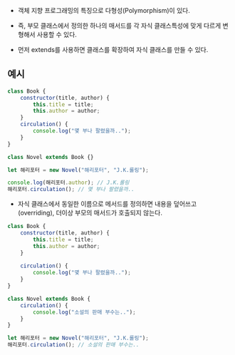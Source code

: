 - 객체 지향 프로그래밍의 특징으로 다형성(Polymorphism)이 있다.
- 즉, 부모 클래스에서 정의한 하나의 매서드를 각 자식 클래스특성에 맞게 다르게 변형해서 사용할 수 있다.

- 먼저 extends를 사용하면 클래스를 확장하여 자식 클래스를 만들 수 있다.


## 예시

```js
class Book {
	constructor(title, author) {
	    this.title = title;
	    this.author = author;
	}
	circulation() {
	    console.log("몇 부나 팔렸을까..");
	}
}

class Novel extends Book {}

let 해리포터 = new Novel("해리포터", "J.K.롤링");

console.log(해리포터.author); // J.K.롤링
해리포터.circulation(); // 몇 부나 팔렸을까..
```

- 자식 클래스에서 동일한 이름으로 메서드를 정의하면 내용을 덮어쓰고(overriding), 더이상 부모의 매서드가 호출되지 않는다.

```js
class Book {
	constructor(title, author) {
	    this.title = title;
	    this.author = author;
	}
	  
	circulation() {
	    console.log("몇 부나 팔렸을까..");
	}
}

class Novel extends Book {
	circulation() {
	    console.log("소설의 판매 부수는..");
	}
}

let 해리포터 = new Novel("해리포터", "J.K.롤링");
해리포터.circulation(); // 소설의 판매 부수는..
```